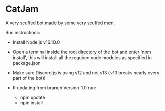 # CatJam
A very scuffed bot made by some very scuffed men.

Run instructions:

- Install Node.js v16.10.0

- Open a terminal inside the root directory of the bot and enter 'npm install', this will install all the required node modules as specified in package.json

- Make sure Discord.js is using v12 and not v13 (v13 breaks nearly every part of the bot)!

- If updating from branch Version-1.0 run:
  - npm update
  - npm install

